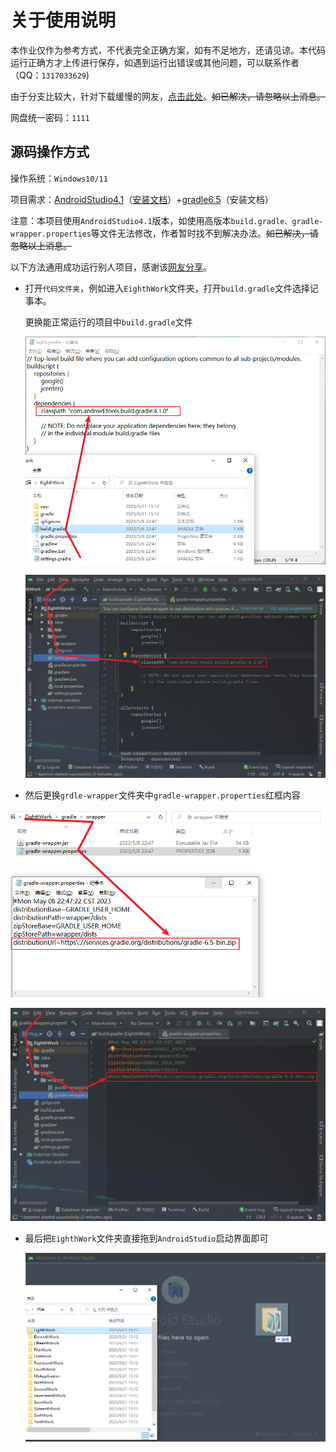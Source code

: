 # 关于使用说明
本作业仅作为参考方式，不代表完全正确方案，如有不足地方，还请见谅。本代码运行正确方才上传进行保存，如遇到运行出错误或其他问题，可以联系作者（QQ：`1317033629`)

由于分支比较大，针对下载缓慢的网友，[点击此处](https://wwlh.lanzouw.com/b052kc6pg )。~~如已解决，请忽略以上消息。~~

网盘统一密码：`1111`

## 源码操作方式

操作系统：`Windows10/11`

项目需求：[AndroidStudio4.1](https://redirector.gvt1.com/edgedl/android/studio/install/4.1.0.19/android-studio-ide-201.6858069-windows.exe)（[安装文档](https://wwlh.lanzouw.com/iXDTC1biqf0h)）+[gradle6.5](https://wwlh.lanzouw.com/i71ug19ldhtg)（安装文档）

注意：本项目使用`AndroidStudio4.1`版本，如使用高版本`build.gradle、gradle-wrapper.properties`等文件无法修改，作者暂时找不到解决办法。~~如已解决，请忽略以上消息。~~

以下方法通用成功运行别人项目，感谢该[网友分享](https://blog.csdn.net/lance666/article/details/105469146#:~:text=%E5%A6%82%E4%BD%95%E6%88%90%E5%8A%9F%E8%BF%90%E8%A1%8C%E5%92%8C%E5%AF%BC%E5%85%A5%E5%88%AB%E4%BA%BA%E7%9A%84android%20studio%E9%A1%B9%E7%9B%AE%EF%BC%9F%201%201.%E5%8E%BB%E5%88%B0%E8%A6%81%E5%AF%BC%E5%85%A5%E9%A1%B9%E7%9B%AE%E7%9A%84%E7%9B%AE%E5%BD%95%E4%B8%8B%E6%8A%8A.idea%EF%BC%8C%2A.iml%EF%BC%8Clocal.properties%E5%88%A0%E9%99%A4%EF%BC%88%2A%E8%A1%A8%E7%A4%BA%E6%89%80%E6%9C%89%EF%BC%89%202%202.%E8%BF%9B%E5%85%A5app%E6%96%87%E4%BB%B6%E5%A4%B9%E5%90%8C%E7%90%86%E6%8A%8Abuild%EF%BC%8C%2A.iml%E5%88%A0%E9%99%A4%203%203.%E6%89%93%E5%BC%80%E5%B7%B2%E7%BB%8Frun%E6%88%90%E5%8A%9F%E7%9A%84%E9%A1%B9%E7%9B%AE%E7%9A%84build.graid%E6%8A%8Aclasspath%3A%E8%BF%99%E6%95%B4%E5%8F%A5%E5%A4%8D%E5%88%B6%EF%BC%8C%E5%8E%BB%E8%A6%81%E5%AF%BC%E5%85%A5%E7%9A%84%E9%A1%B9%E7%9B%AE%E4%B8%AD%E6%89%93%E5%BC%80build.graid%E8%BF%9B%E8%A1%8C%E6%9B%BF%E6%8D%A2%E3%80%82,6%206.%E5%AF%BC%E5%85%A5%E9%A1%B9%E7%9B%AE%207%207.%E5%87%BA%E7%8E%B0Could%20not%20find%20com.android.tools.build%3Agradle%3A3.2.0.%20%E6%9B%B4%E5%A4%9A%E9%A1%B9%E7%9B%AE)。

- 打开`代码文件夹`，例如进入`EighthWork`文件夹，打开`build.gradle`文件选择记事本。

  更换能正常运行的项目中`build.gradle`文件

  ![image-20230921233829963](README.assets/image-20230921233829963.png)

  ![image-20230921234658845](README.assets/image-20230921234658845.png)

- 然后更换`grdle-wrapper`文件夹中`gradle-wrapper.properties`红框内容

![image-20230921234026329](README.assets/image-20230921234026329.png)

![image-20230921234619837](README.assets/image-20230921234619837.png)

- 最后把`EighthWork`文件夹直接拖到`AndroidStudio`启动界面即可

  ![image-20230921234815277](README.assets/image-20230921234815277.png)

